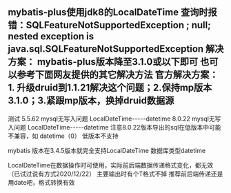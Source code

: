  mybatis-plus使用jdk8的LocalDateTime
 查询时报错：SQLFeatureNotSupportedException
       ; null; nested exception is java.sql.SQLFeatureNotSupportedException
   解决方案：
 mybatis-plus版本降至3.1.0或以下即可
 也可以参考下面网友提供的其它解决方法
 官方解决方案： 1. 升级druid到1.1.21解决这个问题；2.保持mp版本3.1.0；3.紧跟mp版本，换掉druid数据源
 -----------------------------------------------------
 测试
 5.5.62  mysql无写入问题 LocalDateTime-----datetime
 8.0.22 mysql无写入问题  LocalDateTime-----datetime
 注意8.0.22版本导出的sql在低版本中可能不兼容，如 datetime（0） 低版本不支持
 
 mybatis 版本在3.4.5版本就完全支持LocalDateTime  数据库类型datetime
 
 LocalDateTime在数据操作时可使用，实际前后端数据传递格式变化，都无效（已试过说有方式2020/12/22）
 主要输出时有个T格式不掉
 推荐前后端传递还是用date吧，格式转换有效
